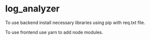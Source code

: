 # log_analyzer

To use backend install necessary libraries using pip with req.txt file.

To use frontend use yarn to add node modules. 
